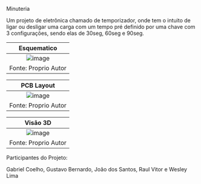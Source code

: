 Minuteria

Um projeto de eletrônica chamado de temporizador, onde tem o intuito de ligar ou desligar uma carga com um tempo pré definido por uma chave com 3 configurações, sendo elas de 30seg, 60seg e 90seg.


|Esquematico|
|:---:|
|![image](https://user-images.githubusercontent.com/111302603/196236499-e054c46d-5ac2-4bb0-a90b-5f4a41f1e6ce.png)|
|Fonte: Proprio Autor|


|PCB Layout|
|:----------------------------------------------------:|
|![image](https://user-images.githubusercontent.com/111302603/196236314-9e4ec0ed-dc7c-49ee-b4a8-d47eebf7698c.png)|
|Fonte: Proprio Autor|


|Visão 3D|
|:---:|
|![image](https://user-images.githubusercontent.com/111302603/196236064-aa8125a8-66c6-4a31-8aa6-b362f3ae2f2a.png)
|Fonte: Proprio Autor|


Participantes do Projeto:

Gabriel Coelho,
Gustavo Bernardo,
João dos Santos,
Raul Vitor e
Wesley Lima
